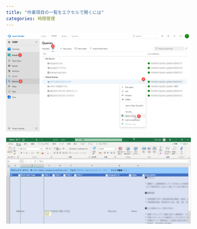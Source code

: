 ```yaml
---
title: "作業項目の一覧をエクセルで開くには"
categories: 時間管理
---
```

![](../assets/images/2020-02-11-15-46-54.png)

![](../assets/images/2020-02-11-15-47-01.png)


